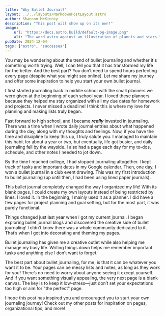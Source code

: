 ```yaml
---
title: "Why Bullet Journal?"
layout: ../../layouts/MarkdownPostLayout.astro
author: Shannon McKinney
description: "This post will show up on its own!"
image:
    url: "https://docs.astro.build/default-og-image.png"
    alt: "The word astro against an illustration of planets and stars."
pubDate: 2024-12-04
tags: ["astro", "successes"]
---
```



You may be wondering about the trend of bullet journaling and whether it's something worth trying. Well, I can tell you that it has transformed my life for the better. And the best part? You don’t need to spend hours perfecting every page (despite what you might see online). Let me share my journey and offer some inspiration to help you start your own bullet journal.

I first started journaling back in middle school with the small planners we were given at the beginning of each school year. I loved these planners because they helped me stay organized with all my due dates for homework and projects. I never missed a deadline! I think this is where my love for planning and making lists truly began.

Fast forward to high school, and I became ***really*** invested in journaling. There was a time when I wrote daily journal entries about what happened during the day, along with my thoughts and feelings. Now, if you have the time and discipline to keep this up, I truly salute you. I managed to maintain this habit for about a year or two, but eventually, life got busier, and daily journaling fell by the wayside. I also had a page each day for my to-dos, schedule, and other notes I needed to jot down.

By the time I reached college, I had stopped journaling altogether. I kept track of tasks and important dates in my Google calendar. Then, one day, I won a bullet journal in a club event drawing. This was my first introduction to bullet journaling (up until then, I had been using lined paper journals).

This bullet journal completely changed the way I organized my life! With its blank pages, I could create my own layouts instead of being restricted by lines. I loved it. In the beginning, I mainly used it as a planner. I did have a few pages for project planning and goal setting, but for the most part, it was purely functional.

Things changed just last year when I got my current journal. I began exploring bullet journal blogs and discovered the creative side of bullet journaling! I didn’t know there was a whole community dedicated to it. That’s when I got into decorating and theming my pages.

Bullet journaling has given me a creative outlet while also helping me manage my busy life. Writing things down helps me remember important tasks and anything else I don’t want to forget.

The best part about bullet journaling, for me, is that it can be whatever you want it to be. Your pages can be messy lists and notes, as long as they work for you! There’s no need to worry about anyone seeing it except yourself. And if you want something visually appealing, the very next page is a blank canvas. The key is to keep it low-stress—just don’t set your expectations too high or aim for "the perfect" page.

I hope this post has inspired you and encouraged you to start your own journaling journey! Check out my other posts for inspiration on pages, organizational tips, and more! 